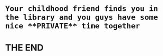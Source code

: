 # ```Your childhood friend finds you in the library and you guys have some nice **PRIVATE** time together```
# THE END